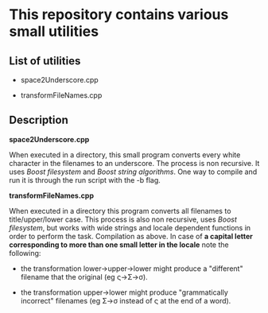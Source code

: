# This repository contains various small utilities

## List of utilities
- space2Underscore.cpp

- transformFileNames.cpp


## Description
**space2Underscore.cpp**

When executed in a directory, this small program converts every white character in the filenames to an underscore. The process is non recursive.
It uses _Boost filesystem_ and _Boost string algorithms_. One way to compile and run it is through the run script with the -b flag.

**transformFileNames.cpp**

When executed in a directory this program converts all filenames to title/upper/lower case. This process is also non recursive, uses _Boost filesystem_, but works with wide strings and locale dependent functions in order to perform the task. Compilation as above. In case of __a capital letter corresponding to more than one small letter in the locale__ note the following:

- the transformation lower->upper->lower might produce a "different" filename that the original (eg ς->Σ->σ).

- the transformation upper->lower might produce "grammatically incorrect" filenames (eg Σ->σ instead of ς at the end of a word).
